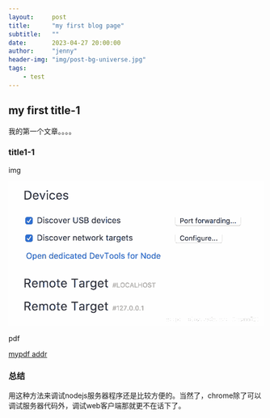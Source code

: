 ```yaml
---
layout:     post
title:      "my first blog page"
subtitle:   ""
date:       2023-04-27 20:00:00
author:     "jenny"
header-img: "img/post-bg-universe.jpg"
tags:
    - test
---
```

## my first title-1 ##
我的第一个文章。。。。

### title1-1 ###

img

![chrome安装插件后的效果图](/img/in-post/chromenodejs/1.png)


pdf

[mypdf addr](/pdf/Cyclic_Changes_of_the_Cold_Island_Effect_of_Urban_Green_Space_in_Regions_with_Hot_Summers_and_Cold_Winters.pdf)


### 总结 ###
用这种方法来调试nodejs服务器程序还是比较方便的。当然了，chrome除了可以调试服务器代码外，调试web客户端那就更不在话下了。

